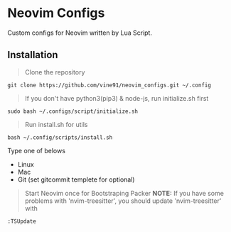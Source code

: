 # Neovim Configs
Custom configs for Neovim written by Lua Script.

## Installation
> Clone the repository
```shell
git clone https://github.com/vine91/neovim_configs.git ~/.config
```

> If you don't have python3(pip3) & node-js, run initialize.sh first
```shell
sudo bash ~/.configs/script/initialize.sh
```

> Run install.sh for utils
```shell
bash ~/.config/scripts/install.sh
```
Type one of belows
- Linux
- Mac
- Git (set gitcommit templete for optional)

> Start Neovim once for Bootstraping Packer
**NOTE:** If you have some problems with 'nvim-treesitter', you should update 'nvim-treesitter' with
```vim
:TSUpdate
```
